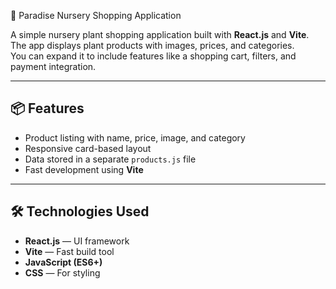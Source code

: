 🌿 Paradise Nursery Shopping Application

A simple nursery plant shopping application built with **React.js** and **Vite**.  
The app displays plant products with images, prices, and categories.  
You can expand it to include features like a shopping cart, filters, and payment integration.

---

## 📦 Features
- Product listing with name, price, image, and category
- Responsive card-based layout
- Data stored in a separate `products.js` file
- Fast development using **Vite**

---

## 🛠️ Technologies Used
- **React.js** — UI framework
- **Vite** — Fast build tool
- **JavaScript (ES6+)**
- **CSS** — For styling
